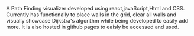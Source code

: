 A Path Finding visualizer developed using react,javaScript,Html and CSS. 
Currently has functionally to place walls in the grid, clear all walls and visually showcase Dijkstra's algorithm while being developed to easily add more.
It is also hosted in github pages to eaisly be accessed and used.
